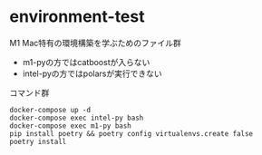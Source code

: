 # environment-test
M1 Mac特有の環境構築を学ぶためのファイル群

- m1-pyの方ではcatboostが入らない
- intel-pyの方ではpolarsが実行できない

コマンド群
```
docker-compose up -d
docker-compose exec intel-py bash
docker-compose exec m1-py bash
pip install poetry && poetry config virtualenvs.create false
poetry install
```
